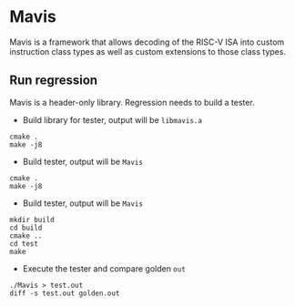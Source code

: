 # Mavis

Mavis is a framework that allows decoding of the RISC-V ISA into
custom instruction class types as well as custom extensions to those
class types.

## Run regression

Mavis is a header-only library. Regression needs to build a tester.

* Build library for tester, output will be `libmavis.a`
```
cmake .
make -j8
```
* Build tester, output will be `Mavis`
```
cmake .
make -j8
```
* Build tester, output will be `Mavis`
```
mkdir build
cd build
cmake ..
cd test
make
```
* Execute the tester and compare golden `out`
```
./Mavis > test.out
diff -s test.out golden.out
```
